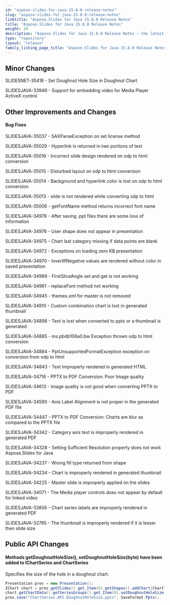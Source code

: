 ```yaml
---
id: "aspose-slides-for-java-15-8-0-release-notes"
slug: "aspose-slides-for-java-15-8-0-release-notes"
linktitle: "Aspose.Slides for Java 15.8.0 Release Notes"
title: "Aspose.Slides for Java 15.8.0 Release Notes"
weight: 20
description: "Aspose.Slides for Java 15.8.0 Release Notes – the latest updates and fixes."
type: "repository"
layout: "release"
family_listing_page_title: "Aspose.Slides for Java 15.8.0 Release Notes"
---
```


## **Minor Changes**

SLIDESNET-35418 - Set Doughnut Hole Size in Doughnut Chart

SLIDESJAVA-33949 - Support for embedding video for Media Player ActiveX control
## **Other Improvements and Changes**
#### **Bug Fixes**

SLIDESJAVA-35037 - SAXParseException on set license method

SLIDESJAVA-35029 - Hyperlink is returned in two portions of text

SLIDESJAVA-35016 - Incorrect slide design rendered on odp to html conversion

SLIDESJAVA-35015 - Disturbed layout on odp to html conversion

SLIDESJAVA-35014 - Background and hyperlink color is lost on odp to html conversion

SLIDESJAVA-35013 - slide is not rendered while converting odp to html

SLIDESJAVA-35006 - getFontName method returns incorrect font name

SLIDESJAVA-34978 - After saving .ppt files there are some loss of information

SLIDESJAVA-34976 - User shape does not appear in presentation

SLIDESJAVA-34975 - Chart last category missing if data points are blank

SLIDESJAVA-34972 - Exceptions on loading zero KB presentation

SLIDESJAVA-34970 - InvertIfNegative values are rendered without color in saved presentation

SLIDESJAVA-34969 - FirstSliceAngle set and get is not working

SLIDESJAVA-34961 - replaceFont method not working

SLIDESJAVA-34945 - themes.xml for master is not removed

SLIDESJAVA-34910 - Custom combination chart is lost in generated thumbnail

SLIDESJAVA-34898 - Text is lost when converted to pptx or a thumbnail is generated

SLIDESJAVA-34885 - ms.pbdb106a0.bw Exception thrown odp to html conversion

SLIDESJAVA-34884 - PptUnsupportedFormatException exception on conversion from odp to html

SLIDESJAVA-34843 - Text Improperly rendered in generated HTML

SLIDESJAVA-34716 - PPTX to PDF Conversion: Poor Image quality

SLIDESJAVA-34613 - Image quality is not good when converting PPTX to PDF

SLIDESJAVA-34590 - Axis Label Alignment is not proper in the generated PDF file

SLIDESJAVA-34447 - PPTX to PDF Conversion: Charts are blur as compared to the PPTX file

SLIDESJAVA-34342 - Category axis text is improperly rendered in generated PDF

SLIDESJAVA-34328 - Setting Sufficient Resolution property does not work Aspose.Slides for Java

SLIDESJAVA-34237 - Wrong fill type returned from shape

SLIDESJAVA-34234 - Chart is improperly rendered in generated thumbnail

SLIDESJAVA-34225 - Master slide is improperly applied on the slides

SLIDESJAVA-34071 - The Media player controls does not appear by default for linked video

SLIDESJAVA-33856 - Chart series labels are improperly rendered in generated PDF

SLIDESJAVA-32785 - The thumbnail is improperly rendered if it is lesser then slide size
## **Public API Changes**
#### **Methods getDoughnutHoleSize(), setDoughnutHoleSize(byte) have been added to IChartSeries and ChartSeries**
Specifies the size of the hole in a doughnut chart.
```java
Presentation pres = new Presentation();
IChart chart = pres.getSlides().get_Item(0).getShapes().addChart(ChartType.Doughnut, 50, 50, 400, 400);
chart.getChartData().getSeriesGroups().get_Item(0).setDoughnutHoleSize((byte)90);                   
pres.save("ChartSeries.API.DoughnutHoleSize.pptx", SaveFormat.Pptx);
```
